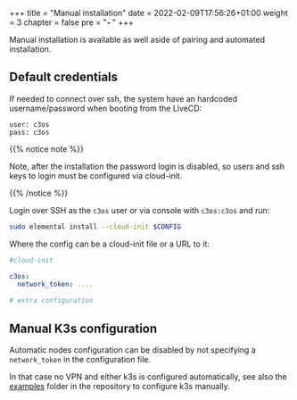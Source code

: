 +++
title = "Manual installation"
date = 2022-02-09T17:56:26+01:00
weight = 3
chapter = false
pre = "<b>- </b>"
+++

Manual installation is available as well aside of pairing and automated installation. 

## Default credentials

If needed to connect over ssh, the system have an hardcoded username/password when booting from the LiveCD:

```
user: c3os
pass: c3os
```

{{% notice note %}}

Note, after the installation the password login is disabled, so users and ssh keys to login must be configured via cloud-init.

{{% /notice %}}


Login over SSH as the `c3os` user or via console with `c3os:c3os` and run:

```bash
sudo elemental install --cloud-init $CONFIG
```

Where the config can be a cloud-init file or a URL to it:

```yaml
#cloud-init

c3os:
  network_token: ....

# extra configuration
```

## Manual K3s configuration

Automatic nodes configuration can be disabled by not specifying a `network_token` in the configuration file.

In that case no VPN and either k3s is configured automatically, see also the [examples](https://github.com/c3os-io/c3os/tree/master/examples) folder in the repository to configure k3s manually.
